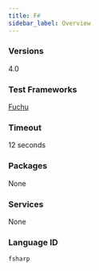 ```yaml
---
title: F#
sidebar_label: Overview
---
```



### Versions
4.0
### Test Frameworks
[Fuchu](https://github.com/mausch/Fuchu)
### Timeout
12 seconds
### Packages
None 
### Services
None
### Language ID
`fsharp`
